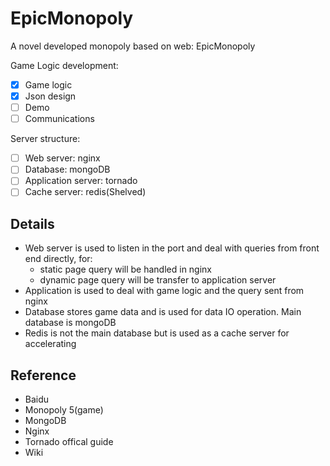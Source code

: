# EpicMonopoly
A novel developed monopoly based on web: EpicMonopoly 

Game Logic development:

- [x] Game logic
- [x] Json design
- [ ] Demo
- [ ] Communications 

Server structure: 

- [ ] Web server: nginx
- [ ] Database: mongoDB
- [ ] Application server: tornado
- [ ] Cache server: redis(Shelved)

## Details

- Web server is used to listen in the port and deal with queries from front end directly, for:
	+ static page query will be handled in nginx
	+ dynamic page query will be transfer to application server
- Application is used to deal with game logic and the query sent from nginx
- Database stores game data and is used for data IO operation. Main database is mongoDB
- Redis is not the main database but is used as a cache server for accelerating


## Reference
- Baidu
- Monopoly 5(game)
- MongoDB
- Nginx
- Tornado offical guide
- Wiki